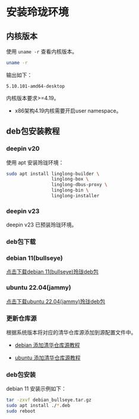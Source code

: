 # 安装玲珑环境

## 内核版本

使用 `uname -r` 查看内核版本。

```bash
uname -r
```

输出如下：

```text
5.10.101-amd64-desktop
```

内核版本要求>=4.19。

* x86架构4.19内核需要开启user namespace。

## deb包安装教程

### deepin v20

使用 apt 安装玲珑环境：

```bash
sudo apt install linglong-builder \
                 linglong-box \
                 linglong-dbus-proxy \
                 linglong-bin \
                 linglong-installer
```

### deepin v23

deepin v23 已预装玲珑环境。

### deb包下载

### debian 11(bullseye)

[点击下载debian 11(bullseye)玲珑deb包](https://github.com/linuxdeepin/linglong-hub/releases/download/1.3.3/debian_bullseye.tar.gz)

### ubuntu 22.04(jammy)

[点击下载ubuntu 22.04(jammy)玲珑deb包](https://github.com/linuxdeepin/linglong-hub/releases/download/1.3.3/ubuntu_jammy.tar.gz)

### 更新仓库源

根据系统版本将对应的清华仓库源添加到源配置文件中。

* [debian 添加清华仓库源教程](https://mirrors.tuna.tsinghua.edu.cn/help/debian/)

* [ubuntu 添加清华仓库源教程](https://mirrors.tuna.tsinghua.edu.cn/help/ubuntu/)

### deb包安装

debian 11 安装示例如下：

```bash
tar -zxvf debian_bullseye.tar.gz
sudo apt install ./*.deb
sudo reboot
```
